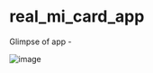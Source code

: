 # real_mi_card_app

Glimpse of app -


![image](https://user-images.githubusercontent.com/93258349/236662758-0711f669-4334-477c-b869-ea93abf60ea5.png)

